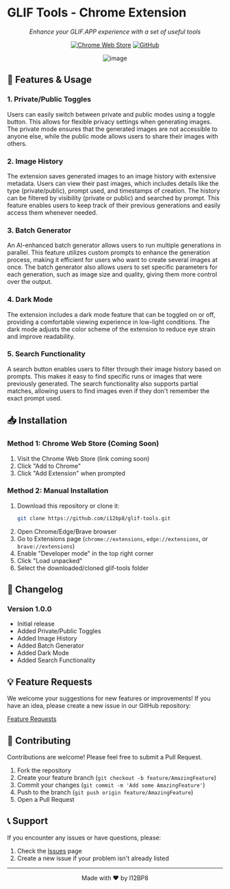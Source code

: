 # GLIF Tools - Chrome Extension

<div align="center">

*Enhance your GLIF.APP experience with a set of useful tools*

[![Chrome Web Store](https://img.shields.io/badge/Chrome%20Web%20Store-Coming%20Soon-gray?style=for-the-badge&logo=google-chrome&logoColor=white)](https://chrome.google.com/webstore)
[![GitHub](https://img.shields.io/badge/GitHub-Repository-black?style=for-the-badge&logo=github)](https://github.com/i12bp8/glif-tools)

![image](https://github.com/user-attachments/assets/010ba500-dd6c-417f-afc3-d53fd934a57d)


</div>

## 🔧 Features & Usage

### 1. Private/Public Toggles
Users can easily switch between private and public modes using a toggle button. This allows for flexible privacy settings when generating images. The private mode ensures that the generated images are not accessible to anyone else, while the public mode allows users to share their images with others.


### 2. Image History
The extension saves generated images to an image history with extensive metadata. Users can view their past images, which includes details like the type (private/public), prompt used, and timestamps of creation. The history can be filtered by visibility (private or public) and searched by prompt. This feature enables users to keep track of their previous generations and easily access them whenever needed.

### 3. Batch Generator
An AI-enhanced batch generator allows users to run multiple generations in parallel. This feature utilizes custom prompts to enhance the generation process, making it efficient for users who want to create several images at once. The batch generator also allows users to set specific parameters for each generation, such as image size and quality, giving them more control over the output.

### 4. Dark Mode
The extension includes a dark mode feature that can be toggled on or off, providing a comfortable viewing experience in low-light conditions. The dark mode adjusts the color scheme of the extension to reduce eye strain and improve readability.

### 5. Search Functionality
A search button enables users to filter through their image history based on prompts. This makes it easy to find specific runs or images that were previously generated. The search functionality also supports partial matches, allowing users to find images even if they don't remember the exact prompt used.

## 📥 Installation

### Method 1: Chrome Web Store (Coming Soon)
1. Visit the Chrome Web Store (link coming soon)
2. Click "Add to Chrome"
3. Click "Add Extension" when prompted

### Method 2: Manual Installation
1. Download this repository or clone it:
   ```bash
   git clone https://github.com/i12bp8/glif-tools.git
   ```
2. Open Chrome/Edge/Brave browser
3. Go to Extensions page (`chrome://extensions`, `edge://extensions`, or `brave://extensions`)
4. Enable "Developer mode" in the top right corner
5. Click "Load unpacked"
6. Select the downloaded/cloned glif-tools folder


## 📝 Changelog

### Version 1.0.0
- Initial release
- Added Private/Public Toggles
- Added Image History
- Added Batch Generator
- Added Dark Mode
- Added Search Functionality

## 💡 Feature Requests

We welcome your suggestions for new features or improvements! If you have an idea, please create a new issue in our GitHub repository:

[Feature Requests](https://github.com/i12bp8/glif-tools/issues/new?template=feature_request.md)

## 🤝 Contributing

Contributions are welcome! Please feel free to submit a Pull Request.

1. Fork the repository
2. Create your feature branch (`git checkout -b feature/AmazingFeature`)
3. Commit your changes (`git commit -m 'Add some AmazingFeature'`)
4. Push to the branch (`git push origin feature/AmazingFeature`)
5. Open a Pull Request


## 📞 Support

If you encounter any issues or have questions, please:
1. Check the [Issues](https://github.com/i12bp8/glif-tools/issues) page
2. Create a new issue if your problem isn't already listed

---

<div align="center">

Made with ❤️ by I12BP8

</div>
